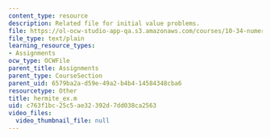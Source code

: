 ```yaml
---
content_type: resource
description: Related file for initial value problems.
file: https://ol-ocw-studio-app-qa.s3.amazonaws.com/courses/10-34-numerical-methods-applied-to-chemical-engineering-fall-2005/c763f1bc25c5ae32392d7dd038ca2563_hermite_ex.m
file_type: text/plain
learning_resource_types:
- Assignments
ocw_type: OCWFile
parent_title: Assignments
parent_type: CourseSection
parent_uid: 6579ba2a-d59e-49a2-b4b4-14584348cba6
resourcetype: Other
title: hermite_ex.m
uid: c763f1bc-25c5-ae32-392d-7dd038ca2563
video_files:
  video_thumbnail_file: null
---
```

